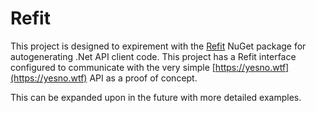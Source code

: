 # Refit

This project is designed to expirement with the [Refit](https://github.com/reactiveui/refit) NuGet package for autogenerating .Net API client code. This project has a Refit interface configured to communicate with the very simple [https://yesno.wtf](https://yesno.wtf) API as a proof of concept.

This can be expanded upon in the future with more detailed examples.

